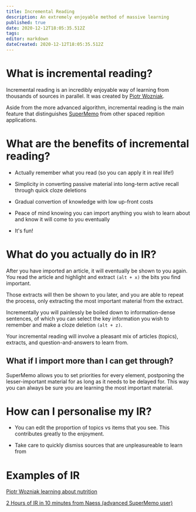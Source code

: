 ```yaml
---
title: Incremental Reading
description: An extremely enjoyable method of massive learning
published: true
date: 2020-12-12T18:05:35.512Z
tags: 
editor: markdown
dateCreated: 2020-12-12T18:05:35.512Z
---
```


# What is incremental reading?

Incremental reading is an incredibly enjoyable way of learning from thousands of sources in parallel. It was created by [Piotr Wozniak](/en/supermemo/piotr-wozniak).

Aside from the more advanced algorithm, incremental reading is the main feature that distinguishes [SuperMemo](/en/supermemo) from other spaced repition applications.


# What are the benefits of incremental reading?


-  Actually remember what you read (so you can apply it in real life!)
  
-  Simplicity in converting passive material into long-term active recall through quick cloze deletions
  
- Gradual convertion of knowledge with low up-front costs
  
- Peace of mind knowing you can import anything you wish to learn about and know it will come to you eventually
  
- It's fun!


# What do you actually do in IR?

After you have imported an article, it will eventually be shown to you again. You read the article and highlight and extract `(alt + x)` the bits you find important. 

Those extracts will then be shown to you later, and you are able to repeat the process, only extracting the most important material from the extract.

Incrementally you will painlessly be boiled down to information-dense sentences, of which you can select the key information you wish to remember and make a cloze deletion `(alt + z)`.

Your incremental reading will involve a pleasant mix of articles (topics), extracts, and question-and-answers to learn from.



## What if I import more than I can get through?

SuperMemo allows you to set priorities for every element, postponing the lesser-important material for as long as it needs to be delayed for. This way you can always be sure you are learning the most important material.


# How can I personalise my IR? 

- You can edit the proportion of topics vs items that you see. This contributes greatly to the enjoyment.

- Take care to quickly dismiss sources that are unpleasureable to learn from

# Examples of IR

[Piotr Wozniak learning about nutrition](https://www.youtube.com/watch?v=DoQoeK3bP8)

[2 Hours of IR in 10 minutes from Naess (advanced SuperMemo user)](https://www.youtube.com/watch?v=zinKj9nSYbM)







